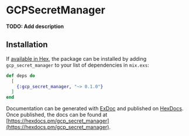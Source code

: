 # GCPSecretManager

**TODO: Add description**

## Installation

If [available in Hex](https://hex.pm/docs/publish), the package can be installed
by adding `gcp_secret_manager` to your list of dependencies in `mix.exs`:

```elixir
def deps do
  [
    {:gcp_secret_manager, "~> 0.1.0"}
  ]
end
```

Documentation can be generated with [ExDoc](https://github.com/elixir-lang/ex_doc)
and published on [HexDocs](https://hexdocs.pm). Once published, the docs can
be found at [https://hexdocs.pm/gcp_secret_manager](https://hexdocs.pm/gcp_secret_manager).

